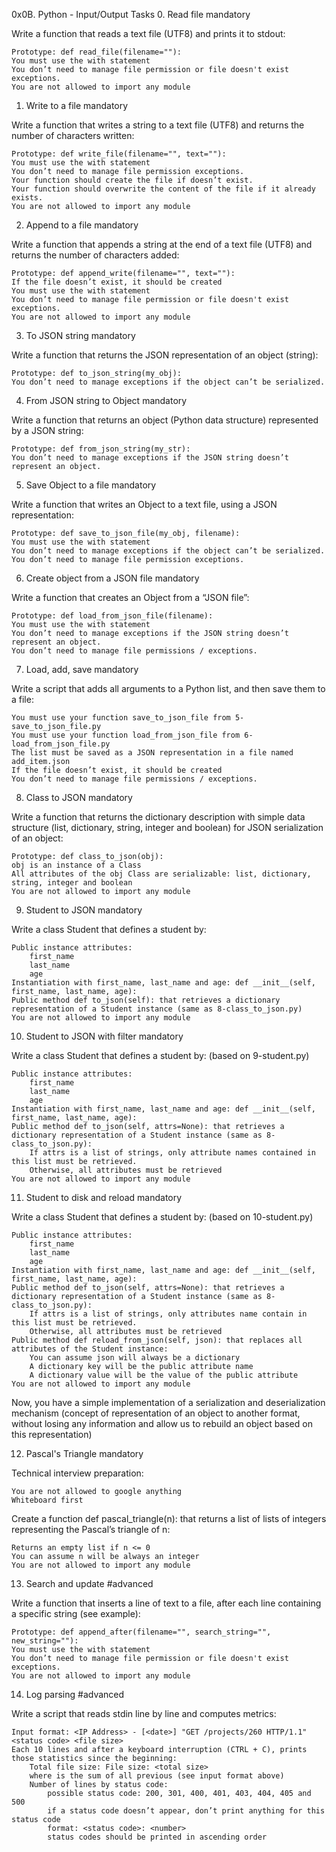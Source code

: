 0x0B. Python - Input/Output
Tasks
0. Read file
mandatory

Write a function that reads a text file (UTF8) and prints it to stdout:

    Prototype: def read_file(filename=""):
    You must use the with statement
    You don’t need to manage file permission or file doesn't exist exceptions.
    You are not allowed to import any module

1. Write to a file
mandatory

Write a function that writes a string to a text file (UTF8) and returns the number of characters written:

    Prototype: def write_file(filename="", text=""):
    You must use the with statement
    You don’t need to manage file permission exceptions.
    Your function should create the file if doesn’t exist.
    Your function should overwrite the content of the file if it already exists.
    You are not allowed to import any module

2. Append to a file
mandatory

Write a function that appends a string at the end of a text file (UTF8) and returns the number of characters added:

    Prototype: def append_write(filename="", text=""):
    If the file doesn’t exist, it should be created
    You must use the with statement
    You don’t need to manage file permission or file doesn't exist exceptions.
    You are not allowed to import any module

3. To JSON string
mandatory

Write a function that returns the JSON representation of an object (string):

    Prototype: def to_json_string(my_obj):
    You don’t need to manage exceptions if the object can’t be serialized.

4. From JSON string to Object
mandatory

Write a function that returns an object (Python data structure) represented by a JSON string:

    Prototype: def from_json_string(my_str):
    You don’t need to manage exceptions if the JSON string doesn’t represent an object.

5. Save Object to a file
mandatory

Write a function that writes an Object to a text file, using a JSON representation:

    Prototype: def save_to_json_file(my_obj, filename):
    You must use the with statement
    You don’t need to manage exceptions if the object can’t be serialized.
    You don’t need to manage file permission exceptions.

6. Create object from a JSON file
mandatory

Write a function that creates an Object from a “JSON file”:

    Prototype: def load_from_json_file(filename):
    You must use the with statement
    You don’t need to manage exceptions if the JSON string doesn’t represent an object.
    You don’t need to manage file permissions / exceptions.

7. Load, add, save
mandatory

Write a script that adds all arguments to a Python list, and then save them to a file:

    You must use your function save_to_json_file from 5-save_to_json_file.py
    You must use your function load_from_json_file from 6-load_from_json_file.py
    The list must be saved as a JSON representation in a file named add_item.json
    If the file doesn’t exist, it should be created
    You don’t need to manage file permissions / exceptions.

8. Class to JSON
mandatory

Write a function that returns the dictionary description with simple data structure (list, dictionary, string, integer and boolean) for JSON serialization of an object:

    Prototype: def class_to_json(obj):
    obj is an instance of a Class
    All attributes of the obj Class are serializable: list, dictionary, string, integer and boolean
    You are not allowed to import any module

9. Student to JSON
mandatory

Write a class Student that defines a student by:

    Public instance attributes:
        first_name
        last_name
        age
    Instantiation with first_name, last_name and age: def __init__(self, first_name, last_name, age):
    Public method def to_json(self): that retrieves a dictionary representation of a Student instance (same as 8-class_to_json.py)
    You are not allowed to import any module

10. Student to JSON with filter
mandatory

Write a class Student that defines a student by: (based on 9-student.py)

    Public instance attributes:
        first_name
        last_name
        age
    Instantiation with first_name, last_name and age: def __init__(self, first_name, last_name, age):
    Public method def to_json(self, attrs=None): that retrieves a dictionary representation of a Student instance (same as 8-class_to_json.py):
        If attrs is a list of strings, only attribute names contained in this list must be retrieved.
        Otherwise, all attributes must be retrieved
    You are not allowed to import any module

11. Student to disk and reload
mandatory

Write a class Student that defines a student by: (based on 10-student.py)

    Public instance attributes:
        first_name
        last_name
        age
    Instantiation with first_name, last_name and age: def __init__(self, first_name, last_name, age):
    Public method def to_json(self, attrs=None): that retrieves a dictionary representation of a Student instance (same as 8-class_to_json.py):
        If attrs is a list of strings, only attributes name contain in this list must be retrieved.
        Otherwise, all attributes must be retrieved
    Public method def reload_from_json(self, json): that replaces all attributes of the Student instance:
        You can assume json will always be a dictionary
        A dictionary key will be the public attribute name
        A dictionary value will be the value of the public attribute
    You are not allowed to import any module

Now, you have a simple implementation of a serialization and deserialization mechanism (concept of representation of an object to another format, without losing any information and allow us to rebuild an object based on this representation)

12. Pascal's Triangle
mandatory

Technical interview preparation:

    You are not allowed to google anything
    Whiteboard first

Create a function def pascal_triangle(n): that returns a list of lists of integers representing the Pascal’s triangle of n:

    Returns an empty list if n <= 0
    You can assume n will be always an integer
    You are not allowed to import any module

13. Search and update
#advanced

Write a function that inserts a line of text to a file, after each line containing a specific string (see example):

    Prototype: def append_after(filename="", search_string="", new_string=""):
    You must use the with statement
    You don’t need to manage file permission or file doesn't exist exceptions.
    You are not allowed to import any module

14. Log parsing
#advanced

Write a script that reads stdin line by line and computes metrics:

    Input format: <IP Address> - [<date>] "GET /projects/260 HTTP/1.1" <status code> <file size>
    Each 10 lines and after a keyboard interruption (CTRL + C), prints those statistics since the beginning:
        Total file size: File size: <total size>
        where is the sum of all previous (see input format above)
        Number of lines by status code:
            possible status code: 200, 301, 400, 401, 403, 404, 405 and 500
            if a status code doesn’t appear, don’t print anything for this status code
            format: <status code>: <number>
            status codes should be printed in ascending order

